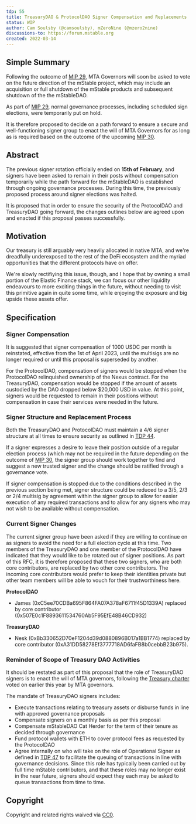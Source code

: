 ```yaml
---
tdp: 55
title: TreasuryDAO & ProtocolDAO Signer Compensation and Replacements
status: WIP
author: Cam Soulsby (@camsoulsby), mZeroNine (@mzero2nine)
discussions-to: https://forum.mstable.org
created: 2022-03-14
---
```


## Simple Summary

Following the outcome of [MIP 29](../MIPS/mip-29), MTA Governors will soon be asked to vote on the future direction of the mStable project, which may include an acquisition or full shutdown of the mStable products and subsequent shutdown of the the mStableDAO.

As part of [MIP 29](../MIPS/mip-29), normal governance processes, including scheduled sign elections, were temporarily put on hold.

It is therefore proposed to decide on a path forward to ensure a secure and well-functioning signer group to enact the will of MTA Governors for as long as is required based on the outcome of the upcoming [MIP 30](../MIPS/mip-30.md).

## Abstract

The previous signer rotation officially ended on **15th of February**, and signers have been asked to remain in their posts without compensation temporarily while the path forward for the mStableDAO is established through ongoing governance processes. During this time, the previously proposed process around signer elections was halted.

It is proposed that in order to ensure the security of the ProtocolDAO and TreasuryDAO going forward, the changes outlines below are agreed upon and enacted if this proposal passes successfully.

## Motivation

Our treasury is still arguably very heavily allocated in native MTA, and we're dreadfully underexposed to the rest of the DeFi ecosystem and the myriad opportunities that the different protocols have on offer.

We're slowly rectifiying this issue, though, and I hope that by owning a small portion of the Elastic Finance stack, we can focus our other liquidity endeavours to more exciting things in the future, without needing to visit this primitive again in quite some time, while enjoying the exposure and big upside these assets offer.

## Specification

### Signer Compensation

It is suggested that signer compensation of 1000 USDC per month is reinstated, effective from the 1st of April 2023, until the multisigs are no longer required or until this proposal is superseded by another.

For the ProtocolDAO, compensation of signers would be stopped when the ProtocolDAO relinquished ownership of the Nexus contract. For the TreasuryDAO, compensation would be stopped if the amount of assets custodied by the DAO dropped below $20,000 USD in value. At this point, signers would be requested to remain in their positions without compensation in case their services were needed in the future.

### Signer Structure and Replacement Process

Both the TreasuryDAO and ProtocolDAO must maintain a 4/6 signer structure at all times to ensure security as outlined in [TDP 44](./tdp-44.md).

If a signer expresses a desire to leave their position outside of a regular election process (which may not be required in the future depending on the outcome of [MIP 30](../MIPS/mip-30.md), the signer group should work together to find and suggest a new trusted signer and the change should be ratified through a governance vote.

If signer compensation is stopped due to the conditions described in the previous section being met, signer structure could be reduced to a 3/5, 2/3 or 2/4 multisig by agreement within the signer group to allow for easier execution of any required transactions and to allow for any signers who may not wish to be available without compensation.

### Current Signer Changes

The current signer group have been asked if they are willing to continue on as signers to avoid the need for a full election cycle at this time. Two members of the TreasuryDAO and one member of the ProtocolDAO have indicated that they would like to be rotated out of signer positions. As part of this RFC, it is therefore proposed that these two signers, who are both core contributors, are replaced by two other core contributors. The incoming core contributors would prefer to keep their identities private but other team members will be able to vouch for their trustworthiness here.

**ProtocolDAO**

- James (0xC5ee70CDBa695F864FA07A378aF6711f45D1339A) replaced by core contributor (0x507E0c1F8893611534760Ab5F95EfE48B46CD932)

**TreasuryDAO**

- Nesk (0xBb330652D70eF1204d39d0880896B017a1BB1774) replaced by core contributor (0xA31DD58278Ef3777718AD6faFB8b0cebbB23b975).

### Reminder of Scope of Treasury DAO Activities

It should be restated as part of this proposal that the role of TreasuryDAO signers is to enact the will of MTA governors, following the [Treasury charter](https://forum.mstable.org/t/tdp-51-treasurydao-charter/947) voted on earlier this year by MTA governors.

The mandate of TreasuryDAO signers includes:

- Execute transactions relating to treasury assets or disburse funds in line with approved governance proposals
- Compensate signers on a monthly basis as per this proposal
- Compensate mStableDAO Cat Herder for the term of their tenure as decided through governance
- Fund protocol wallets with ETH to cover protocol fees as requested by the ProtocolDAO
- Agree internally on who will take on the role of Operational Signer as defined in [TDP 47](./tdp-47.md) to facilitate the queuing of transactions in line with governance decisions. Since this role has typically been carried out by full time mStable contributors, and that these roles may no longer exist in the near future, signers should expect they each may be asked to queue transactions from time to time.

## Copyright

Copyright and related rights waived via [CC0](https://creativecommons.org/publicdomain/zero/1.0/).
